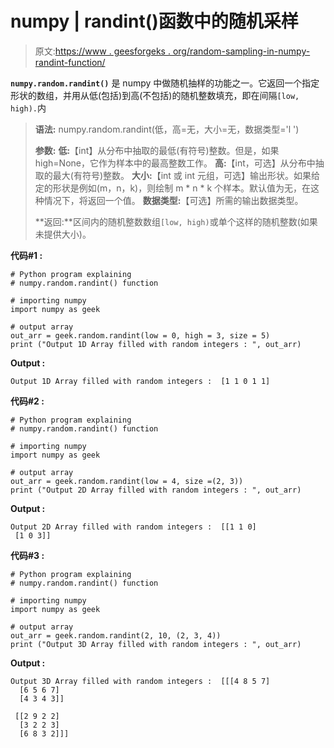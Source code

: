 # numpy | randint()函数中的随机采样

> 原文:[https://www . geesforgeks . org/random-sampling-in-numpy-randint-function/](https://www.geeksforgeeks.org/random-sampling-in-numpy-randint-function/)

**`numpy.random.randint()`** 是 numpy 中做随机抽样的功能之一。它返回一个指定形状的数组，并用从低(包括)到高(不包括)的随机整数填充，即在间隔`[low, high).`内

> **语法:** numpy.random.randint(低，高=无，大小=无，数据类型='l ')
> 
> **参数:**
> **低:**【int】从分布中抽取的最低(有符号)整数。但是，如果 high=None，它作为样本中的最高整数工作。
> **高:**【int，可选】从分布中抽取的最大(有符号)整数。
> **大小:**【int 或 int 元组，可选】输出形状。如果给定的形状是例如(m，n，k)，则绘制 m * n * k 个样本。默认值为无，在这种情况下，将返回一个值。
> **数据类型:**【可选】所需的输出数据类型。
> 
> **返回:**区间内的随机整数数组`[low, high)`或单个这样的随机整数(如果未提供大小)。

**代码#1 :**

```
# Python program explaining
# numpy.random.randint() function

# importing numpy
import numpy as geek

# output array
out_arr = geek.random.randint(low = 0, high = 3, size = 5)
print ("Output 1D Array filled with random integers : ", out_arr) 
```

**Output :**

```
Output 1D Array filled with random integers :  [1 1 0 1 1]

```

**代码#2 :**

```
# Python program explaining
# numpy.random.randint() function

# importing numpy
import numpy as geek

# output array
out_arr = geek.random.randint(low = 4, size =(2, 3))
print ("Output 2D Array filled with random integers : ", out_arr) 
```

**Output :**

```
Output 2D Array filled with random integers :  [[1 1 0]
 [1 0 3]]

```

**代码#3 :**

```
# Python program explaining
# numpy.random.randint() function

# importing numpy
import numpy as geek

# output array
out_arr = geek.random.randint(2, 10, (2, 3, 4))
print ("Output 3D Array filled with random integers : ", out_arr) 
```

**Output :**

```
Output 3D Array filled with random integers :  [[[4 8 5 7]
  [6 5 6 7]
  [4 3 4 3]]

 [[2 9 2 2]
  [3 2 2 3]
  [6 8 3 2]]]

```